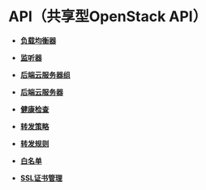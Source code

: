 # API（共享型OpenStack API）<a name="elb_zq_0000"></a>

-   **[负载均衡器](负载均衡器-40.md)**  

-   **[监听器](监听器-46.md)**  

-   **[后端云服务器组](后端云服务器组-51.md)**  

-   **[后端云服务器](后端云服务器-56.md)**  

-   **[健康检查](健康检查-60.md)**  

-   **[转发策略](转发策略-65.md)**  

-   **[转发规则](转发规则-70.md)**  

-   **[白名单](白名单-75.md)**  

-   **[SSL证书管理](SSL证书管理-80.md)**  



